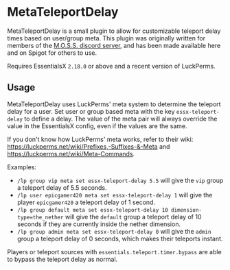 # MetaTeleportDelay

MetaTeleportDelay is a small plugin to allow for customizable teleport delay times based on user/group meta. This plugin was originally written for members of the [M.O.S.S. discord server](https://discord.gg/PHpuzZS), and has been made available here and on Spigot for others to use.

Requires EssentialsX `2.18.0` or above and a recent version of LuckPerms.

## Usage

MetaTeleportDelay uses LuckPerms' meta system to determine the teleport delay for a user. Set user or group based meta with the key `essx-teleport-delay` to define a delay. The value of the meta pair will always override the value in the EssentialsX config, even if the values are the same.

If you don't know how LuckPerms' meta works, refer to their wiki: https://luckperms.net/wiki/Prefixes,-Suffixes-&-Meta and https://luckperms.net/wiki/Meta-Commands.

Examples:
- `/lp group vip meta set essx-teleport-delay 5.5` will give the `vip` group a teleport delay of 5.5 seconds.
- `/lp user epicgamer420 meta set essx-teleport-delay 1` will give the player `epicgamer420` a teleport delay of 1 second.
- `/lp group default meta set essx-teleport-delay 10 dimension-type=the_nether` will give the `default` group a teleport delay of 10 seconds if they are currently inside the nether dimension.
- `/lp group admin meta set essx-teleport-delay 0` will give the `admin` group a teleport delay of 0 seconds, which makes their teleports instant.

Players or teleport sources with `essentials.teleport.timer.bypass` are able to bypass the teleport delay as normal.
